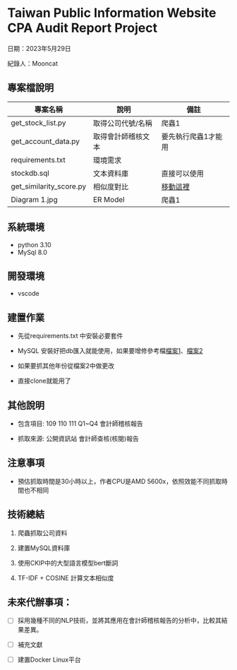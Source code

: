 # Taiwan Public Information Website CPA Audit Report Project

日期：2023年5月29日

紀錄人：Mooncat

## 專案檔說明

| 專案名稱| 說明| 備註 |
| -------- | -------- | -------- |
| get_stock_list.py    | 取得公司代號/名稱    | 爬蟲1 |
| get_account_data.py    | 取得會計師稽核文本   | 要先執行爬蟲1才能用 |
| requirements.txt   | 環境需求 |  |
| stockdb.sql | 文本資料庫 | 直接可以使用 |
| get_similarity_score.py| 相似度對比 | [移動這裡](https://github.com/BigPythonIdea/Tawian/blob/master/NLP/%E5%A4%A7%E5%9E%8B%E8%AA%9E%E8%A8%80%E6%A8%A1%E5%9E%8B/get_similarity_score.py)|
| Diagram 1.jpg   | ER Model     | 爬蟲1 |

## 系統環境

* python 3.10
* MySql 8.0

## 開發環境

* vscode

## 建置作業

* 先從requirements.txt 中安裝必要套件

* MySQL 安裝好把db匯入就能使用，如果要增修參考檔[檔案1](https://github.com/BigPythonIdea/Tawian/blob/master/get_stock_list.py)、[檔案2](https://github.com/BigPythonIdea/Tawian/blob/master/get_account_data.py)

* 如果要抓其他年份從檔案2中做更改
* 直接clone就能用了

## 其他說明

* 包含項目: 109 110 111 Q1~Q4 會計師稽核報告

* 抓取來源: 公開資訊站 會計師查核(核閱)報告

## 注意事項

* 預估抓取時間是30小時以上，作者CPU是AMD 5600x，依照效能不同抓取時間也不相同

## 技術總結

1. 爬蟲抓取公司資料

2. 建置MySQL資料庫

3. 使用CKIP中的大型語言模型bert斷詞

4. TF-IDF + COSINE 計算文本相似度

## 未來代辦事項：
- [ ] 採用幾種不同的NLP技術，並將其應用在會計師稽核報告的分析中，比較其結果差異。
- [ ] 補充文獻
- [ ] 建置Docker Linux平台


